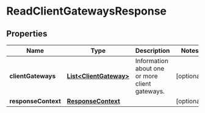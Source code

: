 

# ReadClientGatewaysResponse


## Properties

| Name | Type | Description | Notes |
|------------ | ------------- | ------------- | -------------|
|**clientGateways** | [**List&lt;ClientGateway&gt;**](ClientGateway.md) | Information about one or more client gateways. |  [optional] |
|**responseContext** | [**ResponseContext**](ResponseContext.md) |  |  [optional] |




